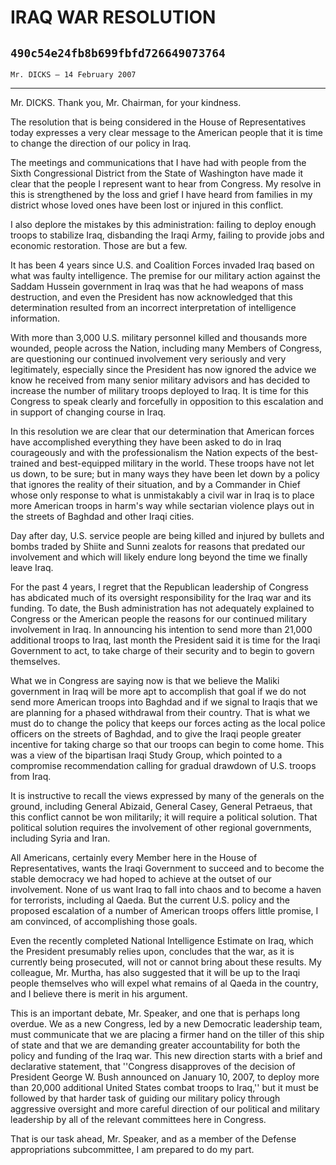 # IRAQ WAR RESOLUTION
## `490c54e24fb8b699fbfd726649073764`
`Mr. DICKS — 14 February 2007`

---


Mr. DICKS. Thank you, Mr. Chairman, for your kindness.

The resolution that is being considered in the House of 
Representatives today expresses a very clear message to the American 
people that it is time to change the direction of our policy in Iraq.

The meetings and communications that I have had with people from the 
Sixth Congressional District from the State of Washington have made it 
clear that the people I represent want to hear from Congress. My 
resolve in this is strengthened by the loss and grief I have heard from 
families in my district whose loved ones have been lost or injured in 
this conflict.

I also deplore the mistakes by this administration: failing to deploy 
enough troops to stabilize Iraq, disbanding the Iraqi Army, failing to 
provide jobs and economic restoration. Those are but a few.

It has been 4 years since U.S. and Coalition Forces invaded Iraq 
based on what was faulty intelligence. The premise for our military 
action against the Saddam Hussein government in Iraq was that he had 
weapons of mass destruction, and even the President has now 
acknowledged that this determination resulted from an incorrect 
interpretation of intelligence information.

With more than 3,000 U.S. military personnel killed and thousands 
more wounded, people across the Nation, including many Members of 
Congress, are questioning our continued involvement very seriously and 
very legitimately, especially since the President has now ignored the 
advice we know he received from many senior military advisors and has 
decided to increase the number of military troops deployed to Iraq. It 
is time for this Congress to speak clearly and forcefully in opposition 
to this escalation and in support of changing course in Iraq.

In this resolution we are clear that our determination that American 
forces have accomplished everything they have been asked to do in Iraq 
courageously and with the professionalism the Nation expects of the 
best-trained and best-equipped military in the world. These troops have 
not let us down, to be sure; but in many ways they have been let down 
by a policy that ignores the reality of their situation, and by a 
Commander in Chief whose only response to what is unmistakably a civil 
war in Iraq is to place more American troops in harm's way while 
sectarian violence plays out in the streets of Baghdad and other Iraqi 
cities.

Day after day, U.S. service people are being killed and injured by 
bullets and bombs traded by Shiite and Sunni zealots for reasons that 
predated our involvement and which will likely endure long beyond the 
time we finally leave Iraq.

For the past 4 years, I regret that the Republican leadership of 
Congress has abdicated much of its oversight responsibility for the 
Iraq war and its funding. To date, the Bush administration has not 
adequately explained to Congress or the American people the reasons for 
our continued military involvement in Iraq. In announcing his intention 
to send more than 21,000 additional troops to Iraq, last month the 
President said it is time for the Iraqi Government to act, to take 
charge of their security and to begin to govern themselves.

What we in Congress are saying now is that we believe the Maliki 
government in Iraq will be more apt to accomplish that goal if we do 
not send more American troops into Baghdad and if we signal to Iraqis 
that we are planning for a phased withdrawal from their country. That 
is what we must do to change the policy that keeps our forces acting as 
the local police officers on the streets of Baghdad, and to give the 
Iraqi people greater incentive for taking charge so that our troops can 
begin to come home. This was a view of the bipartisan Iraqi Study 
Group, which pointed to a compromise recommendation calling for gradual 
drawdown of U.S. troops from Iraq.

It is instructive to recall the views expressed by many of the 
generals on the ground, including General Abizaid, General Casey, 
General Petraeus, that this conflict cannot be won militarily; it will 
require a political solution. That political solution requires the 
involvement of other regional governments, including Syria and Iran.

All Americans, certainly every Member here in the House of 
Representatives, wants the Iraqi Government to succeed and to become 
the stable democracy we had hoped to achieve at the outset of our 
involvement. None of us want Iraq to fall into chaos and to become a 
haven for terrorists, including al Qaeda. But the current U.S. policy 
and the proposed escalation of a number of American troops offers 
little promise, I am convinced, of accomplishing those goals.

Even the recently completed National Intelligence Estimate on Iraq, 
which the President presumably relies upon, concludes that the war, as 
it is currently being prosecuted, will not or cannot bring about these 
results. My colleague, Mr. Murtha, has also suggested that it will be 
up to the Iraqi people themselves who will expel what remains of al 
Qaeda in the country, and I believe there is merit in his argument.



This is an important debate, Mr. Speaker, and one that is perhaps 
long overdue. We as a new Congress, led by a new Democratic leadership 
team, must communicate that we are placing a firmer hand on the tiller 
of this ship of state and that we are demanding greater accountability 
for both the policy and funding of the Iraq war. This new direction 
starts with a brief and declarative statement, that ''Congress 
disapproves of the decision of President George W. Bush announced on 
January 10, 2007, to deploy more than 20,000 additional United States 
combat troops to Iraq,'' but it must be followed by that harder task of 
guiding our military policy through aggressive oversight and more 
careful direction of our political and military leadership by all of 
the relevant committees here in Congress.

That is our task ahead, Mr. Speaker, and as a member of the Defense 
appropriations subcommittee, I am prepared to do my part.